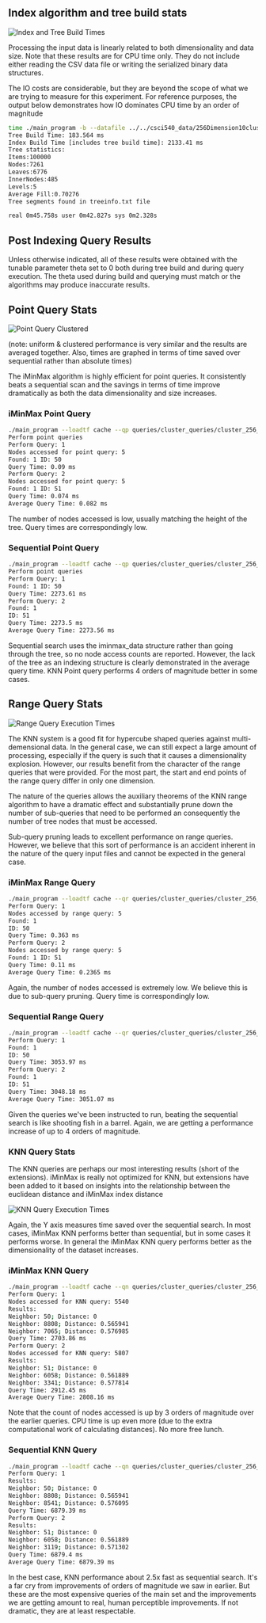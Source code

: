 ## Index algorithm and tree build stats

![Index and Tree Build Times](/images/index_tree_creation_results.png)

Processing the input data is linearly related to both dimensionality and 
data size. Note that these results are for CPU time only. 
They do not include either reading the CSV data file or writing the 
serialized binary data structures.

The IO costs are considerable, but they are beyond the scope of what 
we are trying to measure for this experiment. For reference purposes, 
the output below demonstrates how 
IO dominates CPU time by an order of magnitude

```bash 
time ./main_program -b --datafile ../../csci540_data/256Dimension10cluster100000Points.csv --savetf cache 
Tree Build Time: 183.564 ms 
Index Build Time [includes tree build time]: 2133.41 ms 
Tree statistics: 
Items:100000 
Nodes:7261 
Leaves:6776 
InnerNodes:485 
Levels:5 
Average Fill:0.70276 
Tree segments found in treeinfo.txt file

real 0m45.758s user 0m42.827s sys 0m2.328s 
```

## Post Indexing Query Results

Unless otherwise indicated, all of these results were obtained with the 
tunable parameter theta set to 0 both during tree build and during 
query execution. The theta used during build and querying must 
match or the algorithms may produce inaccurate results.

## Point Query Stats

![Point Query Clustered](/images/point_uniform_clustered.png)

(note: uniform & clustered performance is very similar and the results are averaged together. Also, times are graphed in terms of time saved over sequential rather than absolute times)

The iMinMax algorithm is highly efficient for point queries. It consistently beats a sequential scan and the savings in terms of time improve dramatically as both the data dimensionality and size increases.

### iMinMax Point Query

```bash
./main_program --loadtf cache --qp queries/cluster_queries/cluster_256_100000_qp.txt 
Perform point queries 
Perform Query: 1 
Nodes accessed for point query: 5 
Found: 1 ID: 50 
Query Time: 0.09 ms 
Perform Query: 2 
Nodes accessed for point query: 5 
Found: 1 ID: 51 
Query Time: 0.074 ms 
Average Query Time: 0.082 ms
```

The number of nodes accessed is low, usually matching the height of 
the tree. Query times are correspondingly low.

### Sequential Point Query

```bash
./main_program --loadtf cache --qp queries/cluster_queries/cluster_256_100000_qp.txt -s 
Perform point queries 
Perform Query: 1 
Found: 1 ID: 50 
Query Time: 2273.61 ms 
Perform Query: 2 
Found: 1 
ID: 51 
Query Time: 2273.5 ms 
Average Query Time: 2273.56 ms
```

Sequential search uses the iminmax_data structure rather than going 
through the tree, so no node access counts are reported. 
However, the lack of the tree as an indexing structure is 
clearly demonstrated in the average query time. 
KNN Point query performs 4 orders of magnitude better in some cases.

## Range Query Stats

![Range Query Execution Times](/images/range_uniform_clustered.png)


The KNN system is a good fit for hypercube shaped queries against 
multi-demensional data. In the general case, we can still expect a 
large amount of processing, especially if the query is such that it 
causes a dimensionality explosion. However, our results benefit from the 
character of the range queries that were provided. For the most part, 
the start and end points of the range query differ in only one dimension.

The nature of the queries allows the auxiliary theorems of the 
KNN range algorithm to have a dramatic effect and substantially 
prune down the number of sub-queries that need to be performed 
an consequently the number of tree nodes that must be accessed.

Sub-query pruning leads to excellent performance on range queries. 
However, we believe that this sort of performance is an accident 
inherent in the nature of the query input files and cannot be 
expected in the general case.

### iMinMax Range Query

```bash
./main_program --loadtf cache --qr queries/cluster_queries/cluster_256_100000_qrw.txt 
Perform Query: 1 
Nodes accessed by range query: 5 
Found: 1 
ID: 50 
Query Time: 0.363 ms 
Perform Query: 2 
Nodes accessed by range query: 5 
Found: 1 ID: 51 
Query Time: 0.11 ms 
Average Query Time: 0.2365 ms
```
Again, the number of nodes accessed is extremely low. 
We believe this is due to sub-query pruning. 
Query time is correspondingly low.

### Sequential Range Query

```bash
./main_program --loadtf cache --qr queries/cluster_queries/cluster_256_100000_qrw.txt -s 
Perform Query: 1 
Found: 1 
ID: 50 
Query Time: 3053.97 ms 
Perform Query: 2 
Found: 1 
ID: 51 
Query Time: 3048.18 ms 
Average Query Time: 3051.07 ms
```

Given the queries we've been instructed to run, beating the 
sequential search is like shooting fish in a barrel. 
Again, we are getting a performance increase of up to 
4 orders of magnitude.

### KNN Query Stats

The KNN queries are perhaps our most interesting results 
(short of the extensions). iMinMax is really not optimized for 
KNN, but extensions have been added to it based on insights 
into the relationship between the euclidean distance and 
iMinMax index distance

![KNN Query Execution Times](/images/knn_uniform_clustered.png)

Again, the Y axis measures time saved over the sequential search. 
In most cases, iMinMax KNN performs better than sequential, but 
in some cases it performs worse. In general the iMinMax 
KNN query performs better as the dimensionality of the dataset increases.

### iMinMax KNN Query

```bash
./main_program --loadtf cache --qn queries/cluster_queries/cluster_256_100000_qn.txt --knn 3 
Perform Query: 1 
Nodes accessed for KNN query: 5540 
Results: 
Neighbor: 50; Distance: 0 
Neighbor: 8808; Distance: 0.565941 
Neighbor: 7065; Distance: 0.576985 
Query Time: 2703.86 ms 
Perform Query: 2 
Nodes accessed for KNN query: 5807 
Results: 
Neighbor: 51; Distance: 0 
Neighbor: 6058; Distance: 0.561889 
Neighbor: 3341; Distance: 0.577814 
Query Time: 2912.45 ms 
Average Query Time: 2808.16 ms
```

Note that the count of nodes accessed is up by 3 orders of magnitude 
over the earlier queries. CPU time is up even more (due to the 
extra computational work of calculating distances). No more free lunch.

### Sequential KNN Query

```bash
./main_program --loadtf cache --qn queries/cluster_queries/cluster_256_100000_qn.txt --knn 3 -s 
Perform Query: 1 
Results: 
Neighbor: 50; Distance: 0 
Neighbor: 8808; Distance: 0.565941 
Neighbor: 8541; Distance: 0.576095 
Query Time: 6879.39 ms 
Perform Query: 2 
Results: 
Neighbor: 51; Distance: 0 
Neighbor: 6058; Distance: 0.561889 
Neighbor: 3119; Distance: 0.571302 
Query Time: 6879.4 ms 
Average Query Time: 6879.39 ms
```

In the best case, KNN performance about 2.5x fast as sequential search. 
It's a far cry from improvements of orders of magnitude we saw in 
earlier. But these are the most expensive queries of the main set 
and the improvements we are getting amount to real, human perceptible 
improvements. 
If not dramatic, they are at least respectable.

